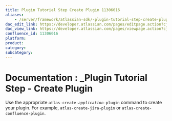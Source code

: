 ```yaml
---
title: Plugin Tutorial Step Create Plugin 11306016
aliases:
    - /server/framework/atlassian-sdk/-plugin-tutorial-step-create-plugin-11306016.html
dac_edit_link: https://developer.atlassian.com/pages/editpage.action?cjm=wozere&pageId=11306016
dac_view_link: https://developer.atlassian.com/pages/viewpage.action?cjm=wozere&pageId=11306016
confluence_id: 11306016
platform:
product:
category:
subcategory:
---
```

# Documentation : \_Plugin Tutorial Step - Create Plugin

Use the appropriate `atlas-create-`*`application`*`-plugin` command to create your plugin. For example, `atlas-create-jira-plugin` or `atlas-create-confluence-plugin`.

















































































































































































































































































































